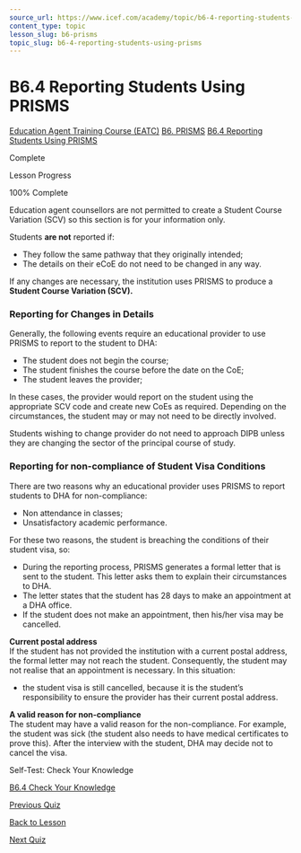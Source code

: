 ```yaml
---
source_url: https://www.icef.com/academy/topic/b6-4-reporting-students-using-prisms/
content_type: topic
lesson_slug: b6-prisms
topic_slug: b6-4-reporting-students-using-prisms
---
```


# B6.4 Reporting Students Using PRISMS

[Education Agent Training Course (EATC)](https://www.icef.com/academy/courses/education-agent-training-course-eatc/) [B6. PRISMS](https://www.icef.com/academy/lessons/b6-prisms/) [B6.4 Reporting Students Using PRISMS](https://www.icef.com/academy/topic/b6-4-reporting-students-using-prisms/)

Complete

Lesson Progress 

100% Complete 

Education agent counsellors are not permitted to create a Student Course Variation (SCV) so this section is for your information only.

Students **are not** reported if:

  * They follow the same pathway that they originally intended;
  * The details on their eCoE do not need to be changed in any way.



If any changes are necessary, the institution uses PRISMS to produce a **Student Course Variation (SCV).**

### Reporting for Changes in Details

Generally, the following events require an educational provider to use PRISMS to report to the student to DHA:

  * The student does not begin the course;
  * The student finishes the course before the date on the CoE;
  * The student leaves the provider;



In these cases, the provider would report on the student using the appropriate SCV code and create new CoEs as required. Depending on the circumstances, the student may or may not need to be directly involved.

Students wishing to change provider do not need to approach DIPB unless they are changing the sector of the principal course of study.

### Reporting for non-compliance of Student Visa Conditions

There are two reasons why an educational provider uses PRISMS to report students to DHA for non-compliance:

  * Non attendance in classes;
  * Unsatisfactory academic performance.



For these two reasons, the student is breaching the conditions of their student visa, so:

  * During the reporting process, PRISMS generates a formal letter that is sent to the student. This letter asks them to explain their circumstances to DHA.
  * The letter states that the student has 28 days to make an appointment at a DHA office.
  * If the student does not make an appointment, then his/her visa may be cancelled.



**Current postal address**  
If the student has not provided the institution with a current postal address, the formal letter may not reach the student. Consequently, the student may not realise that an appointment is necessary. In this situation:

  * the student visa is still cancelled, because it is the student’s responsibility to ensure the provider has their current postal address.



**A valid reason for non-compliance**  
The student may have a valid reason for the non-compliance. For example, the student was sick (the student also needs to have medical certificates to prove this). After the interview with the student, DHA may decide not to cancel the visa.

Self-Test: Check Your Knowledge

[ B6.4 Check Your Knowledge ](https://www.icef.com/academy/quizzes/b6-4-check-your-knowledge/)

[ Previous Quiz ](https://www.icef.com/academy/quizzes/b6-3-check-your-knowledge/)

[Back to Lesson](https://www.icef.com/academy/lessons/b6-prisms/)

[ Next Quiz ](https://www.icef.com/academy/quizzes/b6-4-check-your-knowledge/)
